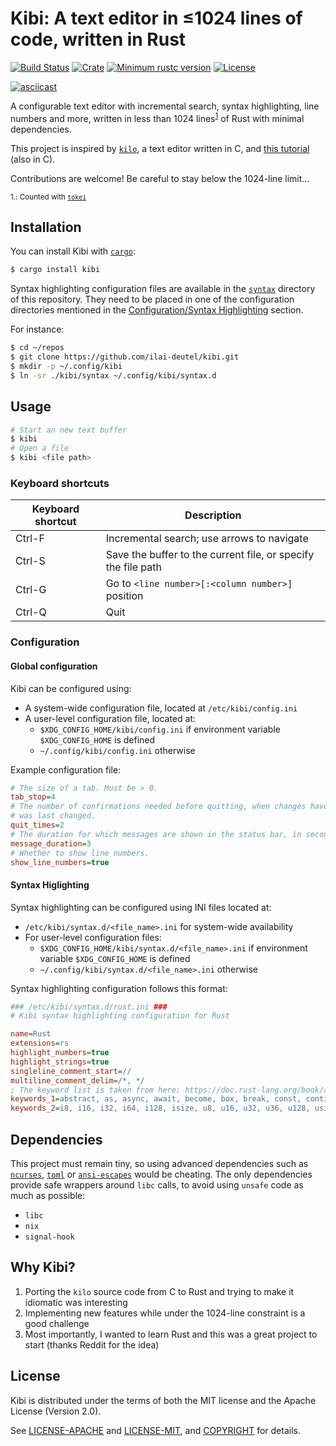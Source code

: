 # Kibi: A text editor in ≤1024 lines of code, written in Rust

[![Build Status](https://travis-ci.com/ilai-deutel/kibi.svg?branch=master)](https://travis-ci.com/ilai-deutel/kibi)
[![Crate](https://img.shields.io/crates/v/kibi.svg)](https://crates.io/crates/kibi)
[![Minimum rustc version](https://img.shields.io/badge/rustc-1.41+-lightgray.svg)](https://www.rust-lang.org/)
[![License](https://img.shields.io/crates/l/kibi)](#license)

[![asciicast](https://gist.githubusercontent.com/ilai-deutel/39670157dd008d9932b2f2fd3c885cca/raw/bfdbfc96181c4f6e3ce2663c25c6e97bf57c8684/kibi.gif)](https://asciinema.org/a/KY7tKPlxHXqRdJiv5KaTJbPj5)

A configurable text editor with incremental search, syntax highlighting, line numbers and more, written in less than 1024 lines<sup>[1](#counted-with)</sup> of Rust with minimal dependencies.

This project is inspired by [`kilo`](https://github.com/antirez/kilo), a text editor written in C, and [this tutorial](https://viewsourcecode.org/snaptoken/kilo/) (also in C).

Contributions are welcome! Be careful to stay below the 1024-line limit...

<sub><a name="counted-with">1.</a>: Counted with [`tokei`](https://github.com/XAMPPRocky/tokei)</sub>

## Installation

You can install Kibi with [`cargo`](https://github.com/rust-lang/cargo/):

```bash
$ cargo install kibi
```

Syntax highlighting configuration files are available in the [`syntax`](syntax) directory of this repository.
They need to be placed in one of the configuration directories mentioned in the [Configuration/Syntax Highlighting](#syntax-higlighting) section.

For instance:

```bash
$ cd ~/repos
$ git clone https://github.com/ilai-deutel/kibi.git
$ mkdir -p ~/.config/kibi
$ ln -sr ./kibi/syntax ~/.config/kibi/syntax.d
```

## Usage

```bash
# Start an new text buffer
$ kibi
# Open a file
$ kibi <file path>
```

### Keyboard shortcuts

| Keyboard shortcut | Description                                                   |
| ----------------- | ------------------------------------------------------------- |
| Ctrl-F            | Incremental search; use arrows to navigate                    |
| Ctrl-S            | Save the buffer to the current file, or specify the file path |
| Ctrl-G            | Go to `<line number>[:<column number>]` position              |
| Ctrl-Q            | Quit                                                          |

### Configuration

#### Global configuration

Kibi can be configured using:
* A system-wide configuration file, located at `/etc/kibi/config.ini`
* A user-level configuration file, located at:
  * `$XDG_CONFIG_HOME/kibi/config.ini` if environment variable `$XDG_CONFIG_HOME` is defined
  * `~/.config/kibi/config.ini` otherwise

Example configuration file:
```ini
# The size of a tab. Must be > 0.
tab_stop=4
# The number of confirmations needed before quitting, when changes have been made since the file.
# was last changed.
quit_times=2
# The duration for which messages are shown in the status bar, in seconds.
message_duration=3
# Whether to show line numbers.
show_line_numbers=true
```

#### Syntax Higlighting

Syntax highlighting can be configured using INI files located at:
* `/etc/kibi/syntax.d/<file_name>.ini` for system-wide availability
* For user-level configuration files:
  * `$XDG_CONFIG_HOME/kibi/syntax.d/<file_name>.ini` if environment variable `$XDG_CONFIG_HOME` is defined
  * `~/.config/kibi/syntax.d/<file_name>.ini` otherwise

Syntax highlighting configuration follows this format:

```ini
### /etc/kibi/syntax.d/rust.ini ###
# Kibi syntax highlighting configuration for Rust

name=Rust
extensions=rs
highlight_numbers=true
highlight_strings=true
singleline_comment_start=//
multiline_comment_delim=/*, */
; The keyword list is taken from here: https://doc.rust-lang.org/book/appendix-01-keywords.html
keywords_1=abstract, as, async, await, become, box, break, const, continue, crate, do, dyn, else, enum, extern, false, final, fn, for, if, impl, in, let, loop, macro, match, mod, move, mut, override, priv, pub, ref, return, self, Self, static, struct, super, trait, true, try, type, typeof, unsafe, unsized, use, virtual, where, while, yield
keywords_2=i8, i16, i32, i64, i128, isize, u8, u16, u32, u36, u128, usize, f32, f64, bool, char, str
```

## Dependencies

This project must remain tiny, so using advanced dependencies such as [`ncurses`](https://crates.io/crates/ncurses), [`toml`](https://crates.io/crates/toml) or [`ansi-escapes`](https://crates.io/crates/ansi-escapes) would be cheating.
The only dependencies provide safe wrappers around `libc` calls, to avoid using `unsafe` code as much as possible:

* `libc`
* `nix`
* `signal-hook`

## Why Kibi?

1. Porting the `kilo` source code from C to Rust and trying to make it idiomatic was interesting
2. Implementing new features while under the 1024-line constraint is a good challenge
3. Most importantly, I wanted to learn Rust and this was a great project to start (thanks Reddit for the idea)


## License

Kibi is distributed under the terms of both the MIT license and the Apache License (Version 2.0).

See [LICENSE-APACHE](LICENSE-APACHE) and [LICENSE-MIT](LICENSE-MIT), and [COPYRIGHT](COPYRIGHT) for details.
